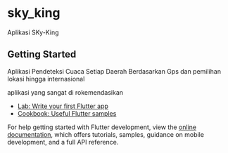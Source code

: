 # sky_king

Aplikasi SKy-King

## Getting Started

Aplikasi Pendeteksi Cuaca Setiap Daerah Berdasarkan 
Gps dan pemilihan lokasi hingga internasional


aplikasi yang sangat di rokemendasikan

- [Lab: Write your first Flutter app](https://docs.flutter.dev/get-started/codelab)
- [Cookbook: Useful Flutter samples](https://docs.flutter.dev/cookbook)

For help getting started with Flutter development, view the
[online documentation](https://docs.flutter.dev/), which offers tutorials,
samples, guidance on mobile development, and a full API reference.
